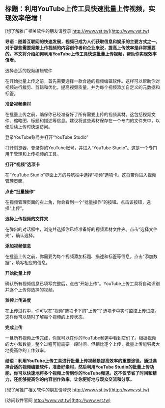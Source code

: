 ## **标题：利用YouTube上传工具快速批量上传视频，实现效率倍增！**

[想了解推广相关软件的朋友请登录 http://www.vst.tw](http://www.vst.tw)

**导语：随着互联网的快速发展，视频已成为人们获取信息和娱乐的主要方式之一。对于那些需要频繁上传视频的内容创作者和企业来说，提高上传效率是非常重要的。本文将介绍如何利用YouTube上传工具快速批量上传视频，帮助你实现效率倍增。**

选择合适的视频编辑软件

在开始批量上传之前，首先需要选择一款合适的视频编辑软件。这样可以帮助你对视频进行裁剪、剪辑和优化，提高视频质量，并为每个视频添加自定义的元数据和标签。

**准备视频素材**

在批量上传之前，确保你已经准备好了所有需要上传的视频素材。这包括视频文件、缩略图、标题和描述等信息。建议将这些素材保存在一个专门的文件夹中，以便后续上传时快速访问。

登录YouTube账号并打开“YouTube Studio”

打开浏览器，登录你的YouTube账号，并进入“YouTube Studio”。这是一个专门用于管理和上传视频的工具。

**打开“视频”选项卡**

在“YouTube Studio”界面上方的导航栏中选择“视频”选项卡。这将带你进入视频管理页面。

**点击“批量操作”**

在视频管理页面的右上角，你会看到一个“批量操作”的按钮。点击该按钮，选择“上传”。

**选择上传视频的文件夹**

在弹出的对话框中，浏览并选择你已经准备好的视频素材文件夹。点击“选择文件夹”，确认选择。

**添加视频信息**

在批量上传之前，你需要为每个视频添加标题、描述和标签等信息。点击“添加数据”，填写相应的信息。

**开始批量上传**

确认所有视频信息已填写完整后，点击“开始上传”。YouTube上传工具将自动识别并逐个上传你选择的视频。

**监控上传进度**

在上传过程中，你可以在“视频”选项卡下的“上传”子选项卡中实时监控上传进度。这样你可以随时了解每个视频的上传状态。

**完成上传**

一旦所有视频上传完成，你就可以在你的YouTube频道中看到它们了。根据视频的大小和数量，整个过程可能需要一段时间。但相比逐个上传，批量上传能够极大地提高你的工作效率。

**结语：利用YouTube上传工具进行批量上传视频是提高效率的重要途径。通过选择合适的视频编辑软件，准备好素材，然后利用YouTube Studio的批量上传功能，你可以快速地将多个视频上传到你的YouTube频道。这不仅节省了时间和精力，还能够提高你的内容创作效率，让你更好地与观众交流和分享。**

[想了解推广相关软件的朋友请登录 http://www.vst.tw](http://www.vst.tw)


[访问软件官网 http://www.vst.tw](http://www.vst.tw)
